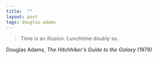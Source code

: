 ```yaml
---
title:  ""
layout: post
tags: douglas-adams
---
```


> Time is an illusion. Lunchtime doubly so.

Douglas Adams, _The Hitchhiker's Guide to the Galaxy_ (1979)
